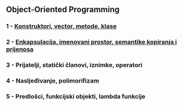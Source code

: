 
## Object-Oriented Programming 
### 1 - [Konstruktori, vector, metode, klase](https://github.com/MDBossss/tvz-cpp/tree/main/vj-01)
### 2 - [Enkapsulacija, imenovani prostor, semantike kopiranja i prijenosa](https://github.com/MDBossss/tvz-cpp/tree/main/vj-02)
### 3 - Prijatelji, statički članovi, iznimke, operatori
### 4 - Nasljeđivanje, polimorifizam
### 5 - Predlošci, funkcijski objekti, lambda funkcije
